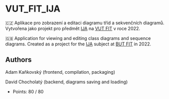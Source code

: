 # VUT_FIT_IJA

:czech_republic: Aplikace pro zobrazení a editaci diagramu tříd a sekvenčních diagramů. Vytvořena jako projekt pro předmět [IJA](https://www.fit.vut.cz/study/course/IJA/.cs) na [VUT FIT](https://www.fit.vut.cz/.cs) v roce 2022.


:gb: Application for viewing and editing class diagrams and sequence diagrams. Created as a project for the [IJA](https://www.fit.vut.cz/study/course/IJA/.en) subject at [BUT FIT](https://www.fit.vut.cz/.en) in 2022.

## Authors
Adam Kaňkovský (frontend, compilation, packaging)

David Chocholatý (backend, diagrams saving and loading)

- Points: 80 / 80
